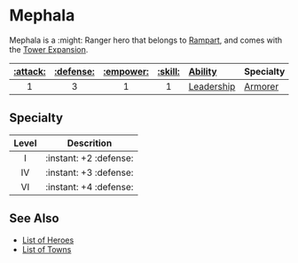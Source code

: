 # Mephala

Mephala is a :might: Ranger hero that belongs to [Rampart](../towns/rampart.md), and comes with the [Tower Expansion](../content.md).

| [:attack:](../statistics/attack.md) | [:defense:](../statistics/defense.md) | [:empower:](../statistics/power.md) | [:skill:](../statistics/knowledge.md) | [Ability](../abilities/index.md) | Specialty |
| :---: | :---: | :---: | :---: | :--- | :--- |
| 1 | 3 | 1 | 1 | [Leadership](../abilities/leadership.md) | [Armorer](#specialty) |


## Specialty

| Level | Descrition |
| :---: | :---: |
| Ⅰ | :instant: +2 :defense: |
| Ⅳ | :instant: +3 :defense: |
| Ⅵ | :instant: +4 :defense: |


## See Also

- [List of Heroes](index.md)
- [List of Towns](../towns/index.md)
